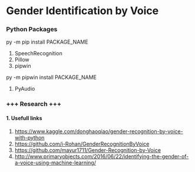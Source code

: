 # Gender Identification by Voice

### Python Packages
py -m pip install PACKAGE_NAME
1. SpeechRecognition
2. Pillow
3. pipwin

py -m pipwin install PACKAGE_NAME
1. PyAudio

### +++ Research +++
#### 1. Usefull links
1. https://www.kaggle.com/donghaoqiao/gender-recognition-by-voice-with-python
1. https://github.com/i-Rohan/GenderRecognitionByVoice
1. https://github.com/mayur1711/Gender-Recognition-by-Voice
1. http://www.primaryobjects.com/2016/06/22/identifying-the-gender-of-a-voice-using-machine-learning/
